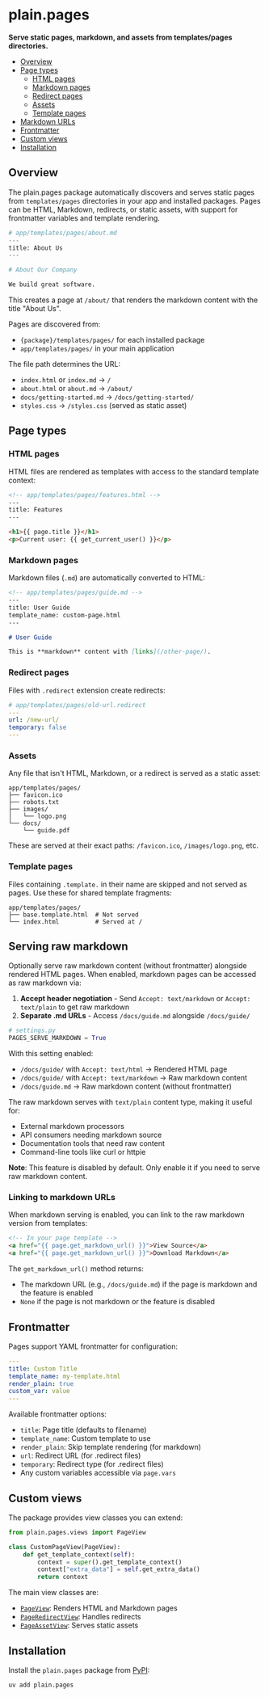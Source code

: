 # plain.pages

**Serve static pages, markdown, and assets from templates/pages directories.**

- [Overview](#overview)
- [Page types](#page-types)
    - [HTML pages](#html-pages)
    - [Markdown pages](#markdown-pages)
    - [Redirect pages](#redirect-pages)
    - [Assets](#assets)
    - [Template pages](#template-pages)
- [Markdown URLs](#markdown-urls)
- [Frontmatter](#frontmatter)
- [Custom views](#custom-views)
- [Installation](#installation)

## Overview

The plain.pages package automatically discovers and serves static pages from `templates/pages` directories in your app and installed packages. Pages can be HTML, Markdown, redirects, or static assets, with support for frontmatter variables and template rendering.

```python
# app/templates/pages/about.md
---
title: About Us
---

# About Our Company

We build great software.
```

This creates a page at `/about/` that renders the markdown content with the title "About Us".

Pages are discovered from:

- `{package}/templates/pages/` for each installed package
- `app/templates/pages/` in your main application

The file path determines the URL:

- `index.html` or `index.md` → `/`
- `about.html` or `about.md` → `/about/`
- `docs/getting-started.md` → `/docs/getting-started/`
- `styles.css` → `/styles.css` (served as static asset)

## Page types

### HTML pages

HTML files are rendered as templates with access to the standard template context:

```html
<!-- app/templates/pages/features.html -->
---
title: Features
---

<h1>{{ page.title }}</h1>
<p>Current user: {{ get_current_user() }}</p>
```

### Markdown pages

Markdown files (`.md`) are automatically converted to HTML:

```markdown
<!-- app/templates/pages/guide.md -->
---
title: User Guide
template_name: custom-page.html
---

# User Guide

This is **markdown** content with [links](/other-page/).
```

### Redirect pages

Files with `.redirect` extension create redirects:

```yaml
# app/templates/pages/old-url.redirect
---
url: /new-url/
temporary: false
---
```

### Assets

Any file that isn't HTML, Markdown, or a redirect is served as a static asset:

```
app/templates/pages/
├── favicon.ico
├── robots.txt
├── images/
│   └── logo.png
└── docs/
    └── guide.pdf
```

These are served at their exact paths: `/favicon.ico`, `/images/logo.png`, etc.

### Template pages

Files containing `.template.` in their name are skipped and not served as pages. Use these for shared template fragments:

```
app/templates/pages/
├── base.template.html  # Not served
└── index.html          # Served at /
```

## Serving raw markdown

Optionally serve raw markdown content (without frontmatter) alongside rendered HTML pages. When enabled, markdown pages can be accessed as raw markdown via:

1. **Accept header negotiation** - Send `Accept: text/markdown` or `Accept: text/plain` to get raw markdown
2. **Separate .md URLs** - Access `/docs/guide.md` alongside `/docs/guide/`

```python
# settings.py
PAGES_SERVE_MARKDOWN = True
```

With this setting enabled:

- `/docs/guide/` with `Accept: text/html` → Rendered HTML page
- `/docs/guide/` with `Accept: text/markdown` → Raw markdown content
- `/docs/guide.md` → Raw markdown content (without frontmatter)

The raw markdown serves with `text/plain` content type, making it useful for:

- External markdown processors
- API consumers needing markdown source
- Documentation tools that need raw content
- Command-line tools like curl or httpie

**Note**: This feature is disabled by default. Only enable it if you need to serve raw markdown content.

### Linking to markdown URLs

When markdown serving is enabled, you can link to the raw markdown version from templates:

```html
<!-- In your page template -->
<a href="{{ page.get_markdown_url() }}">View Source</a>
<a href="{{ page.get_markdown_url() }}">Download Markdown</a>
```

The `get_markdown_url()` method returns:

- The markdown URL (e.g., `/docs/guide.md`) if the page is markdown and the feature is enabled
- `None` if the page is not markdown or the feature is disabled

## Frontmatter

Pages support YAML frontmatter for configuration:

```yaml
---
title: Custom Title
template_name: my-template.html
render_plain: true
custom_var: value
---
```

Available frontmatter options:

- `title`: Page title (defaults to filename)
- `template_name`: Custom template to use
- `render_plain`: Skip template rendering (for markdown)
- `url`: Redirect URL (for .redirect files)
- `temporary`: Redirect type (for .redirect files)
- Any custom variables accessible via `page.vars`

## Custom views

The package provides view classes you can extend:

```python
from plain.pages.views import PageView

class CustomPageView(PageView):
    def get_template_context(self):
        context = super().get_template_context()
        context["extra_data"] = self.get_extra_data()
        return context
```

The main view classes are:

- [`PageView`](./views.py#PageView): Renders HTML and Markdown pages
- [`PageRedirectView`](./views.py#PageRedirectView): Handles redirects
- [`PageAssetView`](./views.py#PageAssetView): Serves static assets

## Installation

Install the `plain.pages` package from [PyPI](https://pypi.org/project/plain.pages/):

```bash
uv add plain.pages
```
